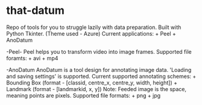 # that-datum
Repo of tools for you to struggle lazily with data preparation.
Built with Python Tkinter. (Theme used - Azure)
Current applications:
    + Peel
    + AnoDatum

-Peel-
Peel helps you to transform video into image frames.
  Supported file foramts:
      + avi
      + mp4

-AnoDatum
AnoDatum is a tool design for annotating image data.
'Loading and saving settings' is supported.
  Current supported annotating schemes:
      + Bounding Box (format - [classid, centre_x, centre_y, width, height])
      + Landmark (format - [landmarkid, x, y])
  Note: Feeded image is the space, meaning points are pixels.
  Supported file formats:
      + png
      + jpg
